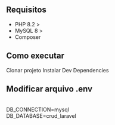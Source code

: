 ## Requisitos

* PHP 8.2 >
* MySQL 8 >
* Composer

## Como executar

Clonar projeto
Instalar Dev Dependencies


## Modificar arquivo .env
<br>
DB_CONNECTION=mysql
<br>
DB_DATABASE=crud_laravel
<br>

